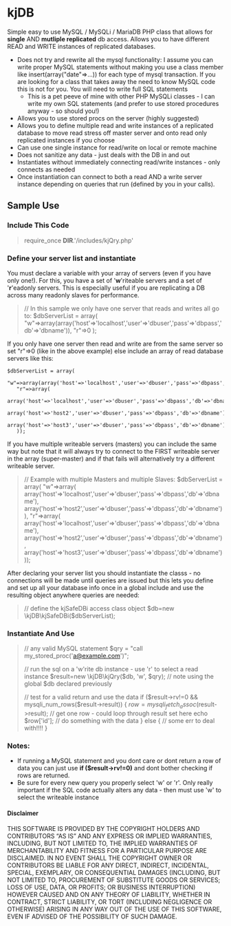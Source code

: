 # kjDB
Simple easy to use MySQL / MySQLi / MariaDB PHP class that allows for **single** AND **mutliple replicated** db access.  Allows you to have different READ and WRITE instances of replicated databases.

- Does not try and rewrite all the mysql functionality: I assume you can write proper MySQL statements without making you use a class member like insert(array("date"=>...)) for each type of mysql transaction.  If you are looking for a class that takes away the need to know MySQL code this is not for you.  You will need to write full SQL statements
    - This is a pet peeve of mine with other PHP MySQLi classes - I can write my own SQL statements (and prefer to use stored procedures anyway - so should you!)
- Allows you to use stored procs on the server (highly suggested)
- Allows you to define multiple read and write instances of a replicated database to move read stress off master server and onto read only replicated instances if you choose
- Can use one single instance for read/write on local or remote machine
- Does not sanitize any data - just deals with the DB in and out
- Instantiates without immediately connecting read/write instances - only connects as needed
- Once instantiation can connect to both a read AND a write server instance depending on queries that run (defined by you in your calls).

## Sample Use

### Include This Code
>require_once __DIR__.'/includes/kjQry.php'

### Define your server list and instantiate
You must declare a variable with your array of servers (even if you have only one!).  For this, you have a set of '**w**'riteable servers and a set of '**r**'eadonly servers.  This is especially useful if you are replicating a DB across many readonly slaves for performance.

>// In this sample we only have one server that reads and writes all go to:
>$dbServerList = array(
>	"w"=>array(array('host'=>'localhost','user'=>'dbuser','pass'=>'dbpass','db'=>'dbname')),
>	"r"=>0
>);

If you only have one server then read and write are from the same server so set "r"=>0 (like in the above example) else include an array of read database servers like this:
```
$dbServerList = array(
	"w"=>array(array('host'=>'localhost','user'=>'dbuser','pass'=>'dbpass','db'=>'dbname')),
   "r"=>array(
       array('host'=>'localhost','user'=>'dbuser','pass'=>'dbpass','db'=>'dbname'),
       array('host'=>'host2','user'=>'dbuser','pass'=>'dbpass','db'=>'dbname'),
       array('host'=>'host3','user'=>'dbuser','pass'=>'dbpass','db'=>'dbname')
   ));
```
If you have multiple writeable servers (masters) you can include the same way but note that it will always try to connect to the FIRST writeable server in the array (super-master) and if that fails will alternatively try a different writeable server.

>// Example with multiple Masters and multiple Slaves:
>$dbServerList = array(
>	"w"=>array(
>       array('host'=>'localhost','user'=>'dbuser','pass'=>'dbpass','db'=>'dbname'),
>       array('host'=>'host2','user'=>'dbuser','pass'=>'dbpass','db'=>'dbname')
>   ),
>   "r"=>array(
>       array('host'=>'localhost','user'=>'dbuser','pass'=>'dbpass','db'=>'dbname'),
>       array('host'=>'host2','user'=>'dbuser','pass'=>'dbpass','db'=>'dbname'),
>       array('host'=>'host3','user'=>'dbuser','pass'=>'dbpass','db'=>'dbname')
>   ));

After declaring your server list you should instantiate the classs - no connections will be made until queries are issued but this lets you define and set up all your database info once in a global include and use the resulting object anywhere queries are needed:

>// define the kjSafeDBi access class object
>$db=new \kjDB\kjSafeDBi($dbServerList);	

### Instantiate And Use

>// any valid MySQL statement
>$qry = "call my_stored_proc('a@example.com')"; 
>
>// run the sql on a 'w'rite db instance - use 'r' to select a read instance
>$result=new \kjDB\kjQry($db, 'w', $qry);  // note using the global $db declared previously
>
>// test for a valid return and use the data
>if ($result->rv!=0 && mysqli_num_rows($result->result)) {
>    $row=mysqli_fetch_assoc($result->result); // get one row - could loop through result set here
>    echo $row['id']; // do something with the data
>} else {
>    // some err to deal with!!!! 
>}

### Notes:
- If running a MySQL statement and you dont care or dont return a row of data you can just use **if ($result->rv!=0)** and dont bother checking if rows are returned.
- Be sure for every new query you properly select 'w' or 'r'.  Only really important if the SQL code actually alters any data - then must use 'w' to select the writeable instance


#### Disclaimer
THIS SOFTWARE IS PROVIDED BY THE COPYRIGHT HOLDERS AND CONTRIBUTORS “AS IS” AND ANY EXPRESS OR IMPLIED WARRANTIES, INCLUDING, BUT NOT LIMITED TO, THE IMPLIED WARRANTIES OF MERCHANTABILITY AND FITNESS FOR A PARTICULAR PURPOSE ARE DISCLAIMED. IN NO EVENT SHALL THE COPYRIGHT OWNER OR CONTRIBUTORS BE LIABLE FOR ANY DIRECT, INDIRECT, INCIDENTAL, SPECIAL, EXEMPLARY, OR CONSEQUENTIAL DAMAGES (INCLUDING, BUT NOT LIMITED TO, PROCUREMENT OF SUBSTITUTE GOODS OR SERVICES; LOSS OF USE, DATA, OR PROFITS; OR BUSINESS INTERRUPTION) HOWEVER CAUSED AND ON ANY THEORY OF LIABILITY, WHETHER IN CONTRACT, STRICT LIABILITY, OR TORT (INCLUDING NEGLIGENCE OR OTHERWISE) ARISING IN ANY WAY OUT OF THE USE OF THIS SOFTWARE, EVEN IF ADVISED OF THE POSSIBILITY OF SUCH DAMAGE.
